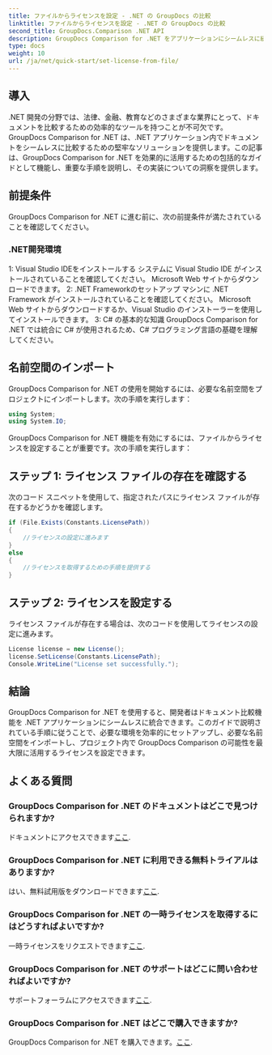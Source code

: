 ```yaml
---
title: ファイルからライセンスを設定 - .NET の GroupDocs の比較
linktitle: ファイルからライセンスを設定 - .NET の GroupDocs の比較
second_title: GroupDocs.Comparison .NET API
description: GroupDocs Comparison for .NET をアプリケーションにシームレスに統合する方法を学びます。ネームスペースをセットアップ、インポートし、ドキュメントを簡単に比較します。
type: docs
weight: 10
url: /ja/net/quick-start/set-license-from-file/
---
```

## 導入
.NET 開発の分野では、法律、金融、教育などのさまざまな業界にとって、ドキュメントを比較するための効率的なツールを持つことが不可欠です。 GroupDocs Comparison for .NET は、.NET アプリケーション内でドキュメントをシームレスに比較するための堅牢なソリューションを提供します。この記事は、GroupDocs Comparison for .NET を効果的に活用するための包括的なガイドとして機能し、重要な手順を説明し、その実装についての洞察を提供します。
## 前提条件
GroupDocs Comparison for .NET に進む前に、次の前提条件が満たされていることを確認してください。
### .NET開発環境
1: Visual Studio IDEをインストールする
システムに Visual Studio IDE がインストールされていることを確認してください。 Microsoft Web サイトからダウンロードできます。
2: .NET Frameworkのセットアップ
マシンに .NET Framework がインストールされていることを確認してください。 Microsoft Web サイトからダウンロードするか、Visual Studio のインストーラーを使用してインストールできます。
3: C# の基本的な知識
GroupDocs Comparison for .NET では統合に C# が使用されるため、C# プログラミング言語の基礎を理解してください。

## 名前空間のインポート
GroupDocs Comparison for .NET の使用を開始するには、必要な名前空間をプロジェクトにインポートします。次の手順を実行します：
```csharp
using System;
using System.IO;
```

GroupDocs Comparison for .NET 機能を有効にするには、ファイルからライセンスを設定することが重要です。次の手順を実行します：
## ステップ 1: ライセンス ファイルの存在を確認する
次のコード スニペットを使用して、指定されたパスにライセンス ファイルが存在するかどうかを確認します。
```csharp
if (File.Exists(Constants.LicensePath))
{
    //ライセンスの設定に進みます
}
else
{
    //ライセンスを取得するための手順を提供する
}
```
## ステップ 2: ライセンスを設定する
ライセンス ファイルが存在する場合は、次のコードを使用してライセンスの設定に進みます。
```csharp
License license = new License();
license.SetLicense(Constants.LicensePath);
Console.WriteLine("License set successfully.");
```

## 結論
GroupDocs Comparison for .NET を使用すると、開発者はドキュメント比較機能を .NET アプリケーションにシームレスに統合できます。このガイドで説明されている手順に従うことで、必要な環境を効率的にセットアップし、必要な名前空間をインポートし、プロジェクト内で GroupDocs Comparison の可能性を最大限に活用するライセンスを設定できます。
## よくある質問
### GroupDocs Comparison for .NET のドキュメントはどこで見つけられますか?
ドキュメントにアクセスできます[ここ](https://reference.groupdocs.com/comparison/net/).
### GroupDocs Comparison for .NET に利用できる無料トライアルはありますか?
はい、無料試用版をダウンロードできます[ここ](https://releases.groupdocs.com/).
### GroupDocs Comparison for .NET の一時ライセンスを取得するにはどうすればよいですか?
一時ライセンスをリクエストできます[ここ](https://purchase.groupdocs.com/temporary-license/).
### GroupDocs Comparison for .NET のサポートはどこに問い合わせればよいですか?
サポートフォーラムにアクセスできます[ここ](https://forum.groupdocs.com/c/comparison/12).
### GroupDocs Comparison for .NET はどこで購入できますか?
 GroupDocs Comparison for .NET を購入できます。[ここ](https://purchase.groupdocs.com/buy).